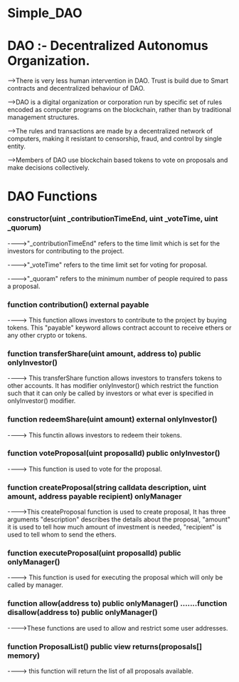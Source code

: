 # Simple_DAO
 

# DAO :- Decentralized Autonomus Organization.

-->There is very less human intervention in DAO. Trust is build due to Smart contracts and decentralized behaviour of DAO.

-->DAO is a digital organization or corporation run by specific set of rules encoded as computer programs on the blockchain, rather than by traditional management structures.

-->The rules and transactions are made by a decentralized network of computers, making it resistant to censorship, fraud, and control by single entity.

-->Members of DAO use blockchain based tokens to vote on proposals and make decisions collectively.


# DAO Functions

### constructor(uint _contributionTimeEnd, uint _voteTime, uint _quorum)

   ---->"_contributionTimeEnd" refers to the time limit which is set for the investors for contributing to the project.
   
   ---->"_voteTime" refers to the time limit set for voting for proposal.
   
   ---->"_quoram" refers to the minimum number of people required to pass a proposal.
   
   
### function contribution() external payable
 
 ----> This function allows investors to contribute to the project by buying tokens. This "payable" keyword allows contract account to receive ethers or any other crypto or tokens.
 

### function transferShare(uint amount, address to) public onlyInvestor()

----> This transferShare function allows investors to transfers tokens to other accounts. It has modifier onlyInvestor() which restrict the function such that it can only be called by investors or what ever is specified in onlyInvestor() modifier.


### function redeemShare(uint amount) external onlyInvestor()

----> This functin allows investors to redeem their tokens.


### function voteProposal(uint proposalId) public onlyInvestor()

----> This function is used to vote for the proposal.


### function createProposal(string calldata description, uint amount, address payable recipient) onlyManager

---->This createProposal function is used to create proposal, It has three arguments "description" describes the details about the proposal, "amount" it is used to tell how much amount of investment is needed, "recipient" is used to tell whom to send the ethers.


### function executeProposal(uint proposalId) public onlyManager()

----> This function is used for executing the proposal which will only be called by manager.


### function allow(address to) public onlyManager() .......function disallow(address to) public onlyManager()

---->These functions are used to allow and restrict some user addresses.


### function ProposalList() public view returns(proposals[] memory)

----> this function will return the list of all proposals available.




